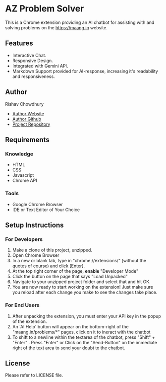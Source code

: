 # AZ Problem Solver
This is a Chrome extension providing an AI chatbot for assisting with and solving problems on the https://maang.in website.

## Features
- Interactive Chat.
- Responsive Design.
- Integrated with Gemini API.
- Markdown Support provided for AI-response, increasing it's readability and responsiveness.

## Author
Rishav Chowdhury
- [Author Website](https://www.linkedin.com/in/rishav-chowdhury-81b652295/)
- [Author Github](https://github.com/GODSPEED482)
- [Project Repository]()

## Requirements
### Knowledge
- HTML
- CSS
- Javascript
- Chrome API
### Tools
- Google Chrome Browser
- IDE or Text Editor of Your Choice

## Setup Instructions
### For Developers
1. Make a clone of this project, unzipped.
2. Open Chrome Browser
3. In a new or blank tab, type in "chrome://extensions/" (without the quotes of course) and click [Enter].
4. At the top right corner of the page, **enable** "Developer Mode"
5. Click the button on the page that says "Load Unpacked"
6. Navigate to your unzipped project folder and select that and hit OK.
7. You are now ready to start working on the extension! Just make sure you reload after each change you make to see the changes take place.

### For End Users
1. After unpacking the extension, you must enter your API key in the popup of the extension.
2. An 'AI Help' button will appear on the bottom-right of the "maang.in/problems/*" pages, click on it to ineract with the chatbot 
3. To shift to a newline within the textarea of the chatbot, press "Shift" + "Enter" . Press "Enter" or Click on the "Send-Button" on the immediate right of the text area to send your doubt to the chatbot.

## License
Please refer to LICENSE file.
